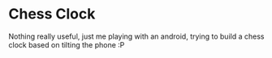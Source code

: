 # Chess Clock

Nothing really useful, just me playing with an android, trying to build a chess clock based on tilting the phone :P


